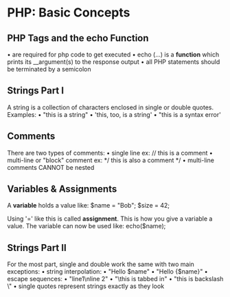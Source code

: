 # PHP: Basic Concepts

## PHP Tags and the echo Function

<?php echo ("hello php!"); ?>
&bull; <?php ... ?> are required for php code to get executed
&bull; echo (...) is a __function__ which prints its __argument(s) to the response output
&bull; all PHP statements should be terminated by a semicolon

## Strings Part I

A string is a collection of characters enclosed in single or double quotes.
Examples:
&bull; "this is a string"
&bull; 'this, too, is a string'
&bull; "this is a syntax error'

## Comments

There are two types of comments:
&bull; single line ex: // this is a comment
&bull; multi-line or "block" comment ex: 
*/ 
	this is also a comment
*/
&bull; multi-line comments CANNOT be nested

## Variables & Assignments

A __variable__ holds a value like:
	$name = "Bob";
	$size = 42;

Using '=' like this is called __assignment__. This is how you give a variable a value. 
The variable can now be used like: 
echo($name);

## Strings Part II

For the most part, single and double work the same with two main exceptions:
&bull; string interpolation:
	&bull; "Hello $name"
	&bull; "Hello {$name}"
&bull; escape sequences:
	&bull; "line1\nline 2"
	&bull; "\this is tabbed in"
	&bull; "this is backslash \\"
	&bull; single quotes represent strings exactly as they look
